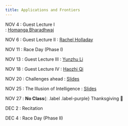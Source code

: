```yaml
---
title: Applications and Frontiers
---
```


NOV 4
: Guest Lecture I  
  : [Homanga Bharadhwaj](https://homangab.github.io/)


NOV 6
: Guest Lecture II 
  : [Rachel Holladay](https://www.seas.upenn.edu/~rhollada/)


NOV 11
: Race Day (Phase I) 


NOV 13
: Guest Lecture III
  : [Yunzhu Li](https://yunzhuli.github.io)


NOV 18
: Guest Lecture IV
  : [Haozhi Qi](https://haozhi.io)


NOV 20
: Challenges ahead
  : [Slides](/physical_intelligence_fl25/assets/pdfs/)


NOV 25
: The Illusion of Intelligence
  : [Slides](/physical_intelligence_fl25/assets/pdfs/)


NOV 27
: **No Class**{: .label .label-purple} Thanksgiving :turkey:


DEC 2
: Recitation


DEC 4
: Race Day (Phase II)


